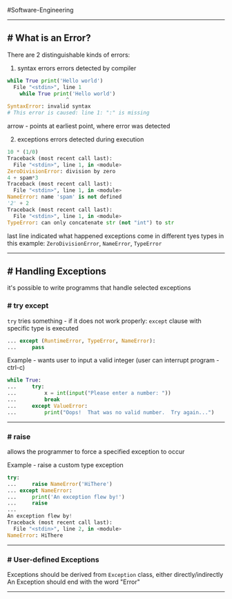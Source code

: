 #Software-Engineering 

---
## # What is an Error?

There are 2 distinguishable kinds of errors:

1. syntax errors
errors detected by compiler

```python
while True print('Hello world')
  File "<stdin>", line 1
    while True print('Hello world')
                   ^
SyntaxError: invalid syntax
# This error is caused: line 1: ":" is missing
```

arrow - points at earliest point, where error was detected


2. exceptions
errors detected during execution

```python
10 * (1/0)
Traceback (most recent call last):
  File "<stdin>", line 1, in <module>
ZeroDivisionError: division by zero
4 + spam*3
Traceback (most recent call last):
  File "<stdin>", line 1, in <module>
NameError: name 'spam' is not defined
'2' + 2
Traceback (most recent call last):
  File "<stdin>", line 1, in <module>
TypeError: can only concatenate str (not "int") to str
```

last line indicated what happened
exceptions come in different tyes
types in this example: `ZeroDivisionError`, `NameError`, `TypeError`

---
## # Handling Exceptions

it's possible to write programms that handle selected exceptions

### # try except 

`try`
tries something - if it does not work properly:
`except` clause with specific type is executed

```python
... except (RuntimeError, TypeError, NameError):
...     pass
```

Example - wants user to input a valid integer (user can interrupt program - ctrl-c)

```python
while True:
...     try:
...         x = int(input("Please enter a number: "))
...         break
...     except ValueError:
...         print("Oops!  That was no valid number.  Try again...")
```

----
### # raise

allows the programmer to force a specified exception to occur

Example - raise a custom type exception 

```python
try:
...     raise NameError('HiThere')
... except NameError:
...     print('An exception flew by!')
...     raise
...
An exception flew by!
Traceback (most recent call last):
  File "<stdin>", line 2, in <module>
NameError: HiThere
```

---
### # User-defined Exceptions

Exceptions should be derived from `Exception` class, either directly/indirectly
An Exception should end with the word "Error"

---